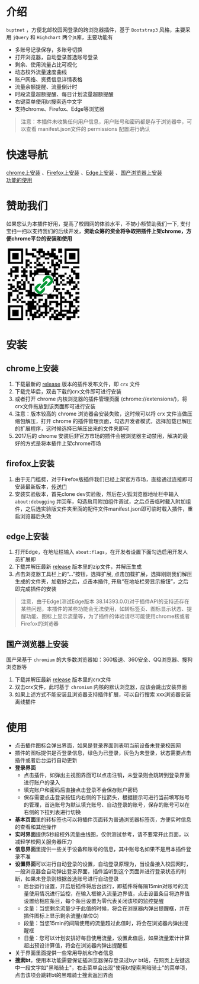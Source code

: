 # 介绍

`buptnet` ，方便北邮校园网登录的跨浏览器插件，基于 `Bootstrap3` 风格，主要采用 `jQuery` 和 `Highchart` 两个js库，主要功能有
- 多账号记录保存，多账号切换
- 打开浏览器，自动登录首选账号登录
- 剩余、使用流量占比可视化
- 动态校外流量速度曲线
- 账户网络、资费信息详情表格
- 流量余额提醒、流量倒计时
- 时段流量超额提醒、每日计划流量超额提醒
- 右键菜单使用bt搜索选中文字
- 支持chrome、Firefox、Edge等浏览器
> 注意：本插件未收集任何用户信息，用户账号和密码都是存于浏览器中，可以查看 manifest.json文件的 permissions 配置进行确认

# 快速导航
[chrome上安装](#chrome上安装) 、[Firefox上安装](#firefox上安装) 、[Edge上安装](#edge上安装) 、[国产浏览器上安装](#国产浏览器上安装)  
[功能的使用](#使用) 

# 赞助我们
如果您认为本插件好用，提高了校园网的体验水平，不妨小额赞助我们一下, 支付宝扫一扫以支持我们的后续开发，**资助众筹的资金将争取把插件上架chrome，方便chrome平台的安装和使用**

![donate](/img/donate.gif "支付宝扫一扫")

# 安装
## chrome上安装
1. 下载最新的 [release](https://github.com/creaink/buptnet/releases) 版本的插件发布文件，即 `crx` 文件
2. 下载完毕后，双击下载的crx文件即可进行安装
3. 或者打开 chrome 内核浏览器的插件管理页面 (chrome://extensions/)，将crx文件拖放到该页面即可进行安装
4. 注意：版本较高的 chrome 浏览器会安装失败，这时候可以将 crx 文件当做压缩包解压，打开 chrome 的插件管理页面，勾选开发者模式，选择加载已解压的扩展程序，这时候选择已解压出来的文件夹即可
5. 2017后的 chrome 安装后非官方市场的插件会被浏览器主动禁用，解决的最好的方式是将本插件上架chrome市场

## firefox上安装
1. 由于无门槛费，对于Firefox版插件我们已经上架官方市场，直接通过连接即可安装最新版本，[传送门](https://addons.mozilla.org/addon/buptnet/)
2. 安装实验版本，首先clone dev实验版，然后在火狐浏览器地址栏中输入 `about:debugging` 并回车，勾选启用附加组件调试，之后点击临时载入附加组件，之后选实验版文件夹里面的配件文件manifest.json即可临时载入插件，重启浏览器后失效

## edge上安装
1. 打开Edge，在地址栏输入 `about:flags`，在开发者设置下面勾选启用开发人员扩展即
3. 下载并解压最新 [release](https://github.com/creaink/buptnet/releases) 版本里的zip文件，并解压生成
2. 点击浏览器工具栏上的“...”按钮，选择扩展, 点击加载扩展，选择刚刚我们解压生成的文件夹，加载好之后，点击本插件, 开启“在地址栏旁显示按钮”，之后即完成插件的安装
> 注意，由于Edge(测试Edge版本 38.14393.0.0)对于插件API的支持还存在某些问题，本插件的某些功能会无法使用，如转标签页、图标显示状态、提醒功能、图标上显示流量等，为了插件的体验请尽可能使用chrome核或者Firefox的浏览器

## 国产浏览器上安装
国产采基于 `chromium` 的大多数浏览器如：360极速、360安全、QQ浏览器、搜狗浏览器等
1. 下载并解压最新 [release](https://github.com/creaink/buptnet/releases) 版本里的crx文件
2. 双击crx文件，此时基于 `chromium` 内核的默认浏览器，应该会跳出安装界面
3. 如果上述方式不能安装且浏览器支持插件扩展，可以自行搜索 xxx浏览器安装离线插件

# 使用
- 点击插件图标会弹出界面，如果是登录界面则表明当前设备未登录校园网
- 插件的图标提供是否登录信息，绿色为已登录，灰色为未登录，状态需要点击插件或者后台运行自动更新
- **登录界面**
	- 点击插件，如弹出主视图界面可以点击注销，未登录则会跳转到登录界面进行账户的录入
	- 填完账户和密码后直接点击登录不会保存账户密码
	- 保存需要点击登录按钮内右侧的下拉箭头，根据提示可进行当前填写账号的管理，首选账号为默认填充账号、自动登录的账号，保存的账号可以在右侧的下拉列表进行切换
- **基本页面**里的转标签也可以将插件页面转为普通浏览器标签页，方便实时信息的查看和其他操作
- **实时界面**提供5秒段校外流量曲线图，仅供测试参考，请不要常开此页面，以减轻学校网关服务器压力
- **信息界面**里提供一些关于设备和账号的信息，其中账号名如果不是用本插件登录不准
- **设置界面**可以进行自动登录的设置，自动登录原理为，当设备接入校园网时，一般浏览器会自动弹出登录界面，插件监听到这个页面并进行登录状态的判断，如果未登录则根据首选账号进行自动登录
	- 后台运行设置，开启后插件将后台运行，即插件将每隔15min对账号的流量使用情况进行监控，在输入框输入流量边界值，点击设置条目将边界值设置给相应条目，每个条目设置为零代表关闭该项的监控提醒
	- 余量：当您剩余流量少于此值的时候，将会在浏览器内弹出提醒框，并在插件图标上显示剩余流量(单位G)
	- 段量：当您15min的间隔使用的流量超过此值时，将会在浏览器内弹出提醒框
	- 日量：您可以计划安排好每日使用流量，设置此值后，如果流量累计计算超出预设计算值，将会在浏览器内弹出提醒框
- 关于界面里面提供一些常用导航和作者信息
- **搜索bt**，使用本功能需要保证插浏览器保存登录过byr bt站，在网页上左键选中一段文字如"黑暗骑士"，右击菜单会出现"使用bt搜索黑暗骑士"的菜单项，点击该项会跳转bt的黑暗骑士搜索返回界面
